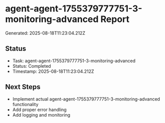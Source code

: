 # agent-agent-1755379777751-3-monitoring-advanced Report

Generated: 2025-08-18T11:23:04.212Z

## Status
- Task: agent-agent-1755379777751-3-monitoring-advanced
- Status: Completed
- Timestamp: 2025-08-18T11:23:04.212Z

## Next Steps
- Implement actual agent-agent-1755379777751-3-monitoring-advanced functionality
- Add proper error handling
- Add logging and monitoring
